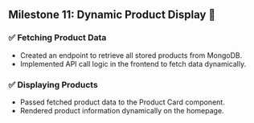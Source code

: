 
## Milestone 11: Dynamic Product Display 🚀


### ✅ Fetching Product Data
- Created an endpoint to retrieve all stored products from MongoDB.
- Implemented API call logic in the frontend to fetch data dynamically.

### ✅ Displaying Products
- Passed fetched product data to the Product Card component.
- Rendered product information dynamically on the homepage.
